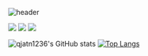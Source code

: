 ![header](https://capsule-render.vercel.app/api?type=wave&color=auto&height=300&section=header&text=Kim%20beomsoo&fontSize=90)

<img src="https://img.shields.io/badge/HTML-blue?style=flat-square&logo=Html5&logoColor=white"/></a>
<img src="https://img.shields.io/badge/CSS-critical?style=flat-square&logo=css3&logoColor=white"/></a>
<img src="https://img.shields.io/badge/Javascript-important?style=flat-square&logo=Javascript&logoColor=white"/></a>

![qjatn1236's GitHub stats](https://github-readme-stats.vercel.app/api?username=qjatn1236&show_icons=true&theme=cobalt2) [![Top Langs](https://github-readme-stats.vercel.app/api/top-langs/?username=qjatn1236&layout=compact&theme=react&langs_count=3)](https://github.com/anuraghazra/github-readme-stats)


<!--
**qjatn1236/qjatn1236** is a ✨ _special_ ✨ repository because its `README.md` (this file) appears on your GitHub profile.

Here are some ideas to get you started:

- 🔭 I’m currently working on ...
- 🌱 I’m currently learning ...
- 👯 I’m looking to collaborate on ...
- 🤔 I’m looking for help with ...
- 💬 Ask me about ...
- 📫 How to reach me: ...
- 😄 Pronouns: ...
- ⚡ Fun fact: ...
-->
